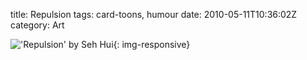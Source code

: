 title: Repulsion
tags: card-toons, humour
date: 2010-05-11T10:36:02Z
category: Art

!['Repulsion' by Seh Hui]({static}/images/2010/05/Repulsion-small.jpg){: img-responsive}
